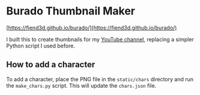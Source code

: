 # Burado Thumbnail Maker 

[https://fiend3d.github.io/burado/](https://fiend3d.github.io/burado/)

I built this to create thumbnails for my [YouTube channel](https://www.youtube.com/@buradoplays), replacing a simpler Python script I used before.

## How to add a character

To add a character, place the PNG file in the `static/chars` directory and run the `make_chars.py` script. This will update the `chars.json` file.
